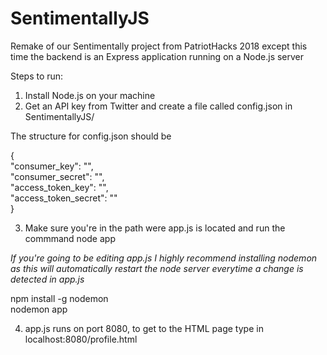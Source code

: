 # SentimentallyJS
Remake of our Sentimentally project from PatriotHacks 2018 except this time the backend is an Express application running on a Node.js server

Steps to run:

1. Install Node.js on your machine
2. Get an API key from Twitter and create a file called config.json in SentimentallyJS/

The structure for config.json should be

{  
  "consumer_key": "",  
  "consumer_secret": "",  
  "access_token_key": "",  
  "access_token_secret": ""  
}

3. Make sure you're in the path were app.js is located and run the commmand
node app

*If you're going to be editing app.js I highly recommend installing nodemon as this will automatically restart the node server everytime a change is
detected in app.js*

npm install -g nodemon  
nodemon app

4. app.js runs on port 8080, to get to the HTML page type in localhost:8080/profile.html
